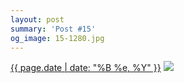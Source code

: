 ```yaml
---
layout: post
summary: 'Post #15'
og_image: 15-1280.jpg
---
```


<p>
  <time><a href="/15">{{ page.date | date: "%B %e, %Y" }}</a></time>
  <a href="/15"><img src="{{ site.assets_url }}/15-640.jpg" srcset="{{ site.assets_url }}/15-1280.jpg 1280w, {{ site.assets_url }}/15-960.jpg 960w, {{ site.assets_url }}/15-640.jpg 640w, {{ site.assets_url }}/15-320.jpg 320w" sizes="(min-width: 700px) 50vw, calc(100vw - 2rem)" /></a>
</p>
